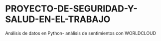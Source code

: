 # PROYECTO-DE-SEGURIDAD-Y-SALUD-EN-EL-TRABAJO
Análisis de datos en Python- análisis de sentimientos con WORLDCLOUD

